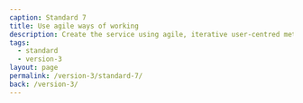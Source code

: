 ```yaml
---
caption: Standard 7
title: Use agile ways of working
description: Create the service using agile, iterative user-centred methods.
tags:
  - standard
  - version-3
layout: page
permalink: /version-3/standard-7/
back: /version-3/
---
```

